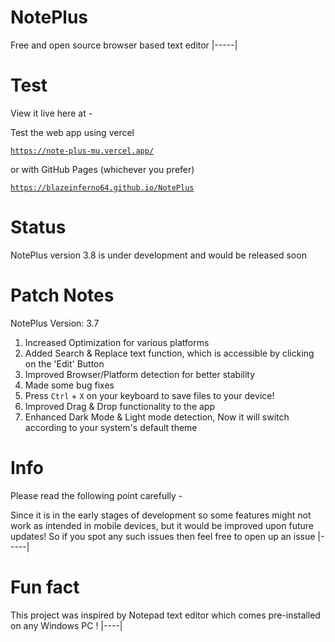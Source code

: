 # NotePlus
Free and open source browser based text editor
|-----|

# Test

View it live here at -

Test the web app using vercel 

<a href="https://note-plus-mu.vercel.app/">

```
https://note-plus-mu.vercel.app/
```
</a>

or with GitHub Pages (whichever you prefer)

<a href="https://blazeinferno64.github.io/NotePlus">

```
https://blazeinferno64.github.io/NotePlus
```
</a>

# Status
NotePlus version 3.8 is under development and would be released soon

# Patch Notes
NotePlus Version: 3.7

1. Increased Optimization for various platforms
2. Added Search & Replace text function, which is accessible by clicking on the 'Edit' Button
3. Improved Browser/Platform detection for better stability
4. Made some bug fixes
5. Press `Ctrl` + `X` on your keyboard to save files to your device!
6. Improved Drag & Drop functionality to the app
7. Enhanced Dark Mode & Light mode detection, Now it will switch according to your system's default theme

# Info
Please read the following point carefully -

Since it is in the early stages of development so some features might not work as intended in mobile devices, but it would be improved upon future updates! So if you spot any such issues then feel free to open up an issue
|-----|

# Fun fact
 This project was inspired by Notepad text editor which comes pre-installed on any Windows PC !
 |----|
